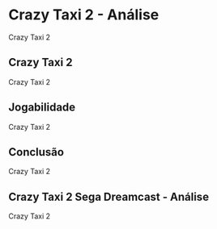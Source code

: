 ---
---

# Crazy Taxi 2 - Análise

Crazy Taxi 2

## Crazy Taxi 2

Crazy Taxi 2

## Jogabilidade

Crazy Taxi 2

## Conclusão

Crazy Taxi 2

## Crazy Taxi 2 Sega Dreamcast - Análise

Crazy Taxi 2
